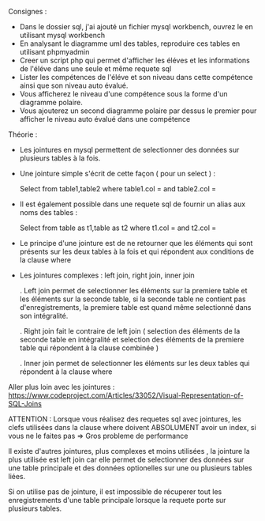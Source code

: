 Consignes :

- Dans le dossier sql, j'ai ajouté un fichier mysql workbench, ouvrez le en utilisant mysql workbench
- En analysant le diagramme uml des tables, reproduire ces tables en utilisant phpmyadmin
- Creer un script php qui permet d'afficher les éléves et les informations de l'éléve dans une seule et même requete sql
- Lister les compétences de l'éléve et son niveau dans cette compétence ainsi que son niveau auto évalué.
- Vous afficherez le niveau d'une compétence sous la forme d'un diagramme polaire.
- Vous ajouterez un second diagramme polaire par dessus le premier pour afficher le niveau auto évalué dans une compétence



Théorie :

- Les jointures en mysql permettent de selectionner des données sur plusieurs tables à la fois.

- Une jointure simple s'écrit de cette façon ( pour un select ) :

    Select from table1,table2 where table1.col = <valeur> and table2.col = <valeur>

- Il est également possible dans une requete sql de fournir un alias aux noms des tables :

    Select from table as t1,table as t2 where t1.col = <valeur> and t2.col = <valeur>

- Le principe d'une jointure est de ne retourner que les éléments qui sont présents sur les deux tables à la fois et qui
    répondent aux conditions de la clause where


- Les jointures complexes : left join, right join, inner join

  . Left join permet de selectionner les éléments sur la premiere table et les éléments sur la seconde table, si la seconde
    table ne contient pas d'enregistrements, la premiere table est quand même selectionné dans son intégralité.

  . Right join fait le contraire de left join ( selection des éléments de la seconde table en intégralité et selection des
    éléments de la premiere table qui répondent à la clause combinée )

  . Inner join permet de selectionner les éléments sur les deux tables qui répondent à la clause where


Aller plus loin avec les jointures : https://www.codeproject.com/Articles/33052/Visual-Representation-of-SQL-Joins

ATTENTION : Lorsque vous réalisez des requetes sql avec jointures, les clefs utilisées dans la clause where doivent
ABSOLUMENT avoir un index, si vous ne le faites pas => Gros probleme de performance


Il existe d'autres jointures, plus complexes et moins utilisées , la jointure la plus utilisée est left join car elle permet
de selectionner des données sur une table principale et des données optionelles sur une ou plusieurs tables liées.

Si on utilise pas de jointure, il est impossible de récuperer tout les enregistrements d'une table principale lorsque la requete
porte sur plusieurs tables.









